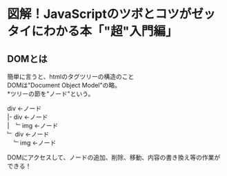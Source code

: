 # 図解！JavaScriptのツボとコツがゼッタイにわかる本「"超"入門編」

## DOMとは
簡単に言うと、htmlのタグツリーの構造のこと  
DOMは"Document Object Model"の略。  
*ツリーの節を"ノード"という。  

div ←ノード  
|- div ←ノード  
|&nbsp;&nbsp;&nbsp;&nbsp;﹂img ←ノード  
﹂ div ←ノード  
&nbsp;&nbsp;&nbsp;&nbsp;﹂img ←ノード
  
DOMにアクセスして、ノードの追加、削除、移動、内容の書き換え等の作業ができる！